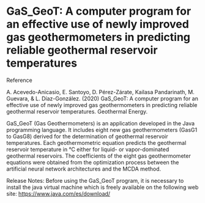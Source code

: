 # GaS_GeoT: A computer program for an effective use of newly improved gas geothermometers in predicting reliable geothermal reservoir temperatures

Reference

A. Acevedo-Anicasio, E. Santoyo, D. Pérez-Zárate, Kailasa Pandarinath, M. Guevara, & L. Díaz-González. (2020) GaS_GeoT: A computer program for an effective use of newly improved gas geothermometers in predicting reliable geothermal reservoir temperatures. Geothermal Energy.

GaS_GeoT (Gas Geothermometers) is an application developed in the Java programming language. It includes eight new gas geothermometers (GasG1 to GasG8) derived for the determination of geothermal reservoir temperatures. Each geothermometric equation predicts the geothermal reservoir temperature in °C either for liquid- or vapor-dominated geothermal reservoirs. The coefficients of the eight gas geothermometer equations were obtained from the optimization process between the artificial neural network architectures and the MCDA method.

Release Notes:
Before using the GaS_GeoT program, it is necessary to install the java virtual machine which is freely available on the following web site: https://www.java.com/es/download/

